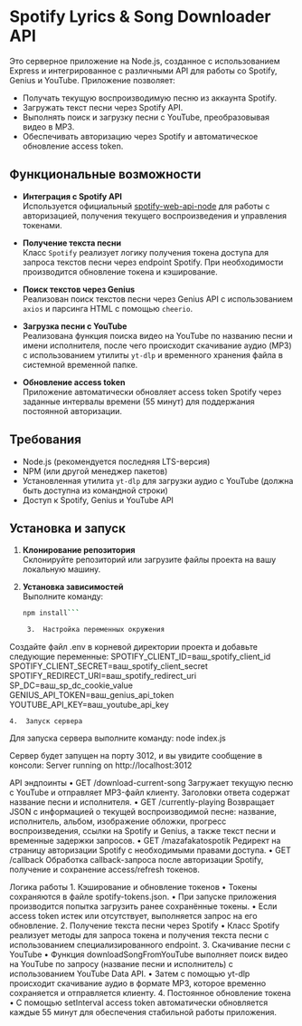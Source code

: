 # Spotify Lyrics & Song Downloader API

Это серверное приложение на Node.js, созданное с использованием Express и интегрированное с различными API для работы со Spotify, Genius и YouTube. Приложение позволяет:

- Получать текущую воспроизводимую песню из аккаунта Spotify.
- Загружать текст песни через Spotify API.
- Выполнять поиск и загрузку песни с YouTube, преобразовывая видео в MP3.
- Обеспечивать авторизацию через Spotify и автоматическое обновление access token.

## Функциональные возможности

- **Интеграция с Spotify API**  
  Используется официальный [spotify-web-api-node](https://github.com/thelinmichael/spotify-web-api-node) для работы с авторизацией, получения текущего воспроизведения и управления токенами.

- **Получение текста песни**  
  Класс `Spotify` реализует логику получения токена доступа для запроса текстов песни через endpoint Spotify. При необходимости производится обновление токена и кэширование.

- **Поиск текстов через Genius**  
  Реализован поиск текстов песни через Genius API с использованием `axios` и парсинга HTML с помощью `cheerio`.

- **Загрузка песни с YouTube**  
  Реализована функция поиска видео на YouTube по названию песни и имени исполнителя, после чего происходит скачивание аудио (MP3) с использованием утилиты `yt-dlp` и временного хранения файла в системной временной папке.

- **Обновление access token**  
  Приложение автоматически обновляет access token Spotify через заданные интервалы времени (55 минут) для поддержания постоянной авторизации.

## Требования

- Node.js (рекомендуется последняя LTS-версия)
- NPM (или другой менеджер пакетов)
- Установленная утилита `yt-dlp` для загрузки аудио с YouTube (должна быть доступна из командной строки)
- Доступ к Spotify, Genius и YouTube API

## Установка и запуск

1. **Клонирование репозитория**  
   Склонируйте репозиторий или загрузите файлы проекта на вашу локальную машину.

2. **Установка зависимостей**  
   Выполните команду:
   ```bash
   npm install```

	3.	Настройка переменных окружения
Создайте файл .env в корневой директории проекта и добавьте следующие переменные:
SPOTIFY_CLIENT_ID=ваш_spotify_client_id
SPOTIFY_CLIENT_SECRET=ваш_spotify_client_secret
SPOTIFY_REDIRECT_URI=ваш_spotify_redirect_uri
SP_DC=ваш_sp_dc_cookie_value
GENIUS_API_TOKEN=ваш_genius_api_token
YOUTUBE_API_KEY=ваш_youtube_api_key

	4.	Запуск сервера
Для запуска сервера выполните команду:
node index.js

Сервер будет запущен на порту 3012, и вы увидите сообщение в консоли:
Server running on http://localhost:3012

API эндпоинты
	•	GET /download-current-song
Загружает текущую песню с YouTube и отправляет MP3-файл клиенту. Заголовки ответа содержат название песни и исполнителя.
	•	GET /currently-playing
Возвращает JSON с информацией о текущей воспроизводимой песне: название, исполнитель, альбом, изображение обложки, прогресс воспроизведения, ссылки на Spotify и Genius, а также текст песни и временные задержки запросов.
	•	GET /mazafakatospotik
Редирект на страницу авторизации Spotify с необходимыми правами доступа.
	•	GET /callback
Обработка callback-запроса после авторизации Spotify, получение и сохранение access/refresh токенов.

Логика работы
	1.	Кэширование и обновление токенов
	•	Токены сохраняются в файле spotify-tokens.json.
	•	При запуске приложения производится попытка загрузить ранее сохранённые токены.
	•	Если access token истек или отсутствует, выполняется запрос на его обновление.
	2.	Получение текста песни через Spotify
	•	Класс Spotify реализует методы для запроса токена и получения текста песни с использованием специализированного endpoint.
	3.	Скачивание песни с YouTube
	•	Функция downloadSongFromYouTube выполняет поиск видео на YouTube по запросу (название песни и исполнитель) с использованием YouTube Data API.
	•	Затем с помощью yt-dlp происходит скачивание аудио в формате MP3, которое временно сохраняется и отправляется клиенту.
	4.	Постоянное обновление токена
	•	С помощью setInterval access token автоматически обновляется каждые 55 минут для обеспечения стабильной работы приложения.
